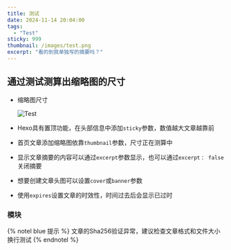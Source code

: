 ```yaml
---
title: 测试
date: 2024-11-14 20:04:00
tags:	
  - "Test"
sticky: 999
thumbnail: /images/test.png
excerpt: "看的到我单独写的摘要吗？"
---
```




## 通过测试测算出缩略图的尺寸

- 缩略图尺寸

  ![Test](/images/test.png)

- Hexo具有置顶功能，在头部信息中添加`sticky`参数，数值越大文章越靠前

- 首页文章添加缩略图依靠`thumbnail`参数，尺寸正在测算中

- 显示文章摘要的内容可以通过`excerpt`参数显示，也可以通过`excerpt： false`关闭摘要

- 想要创建文章头图可以设置`cover`或`banner`参数

- 使用`expires`设置文章的时效性，时间过去后会显示已过时



### 模块

{% notel blue 提示 %}
文章的Sha256验证异常，建议检查文章格式和文件大小
换行测试
{% endnotel %}